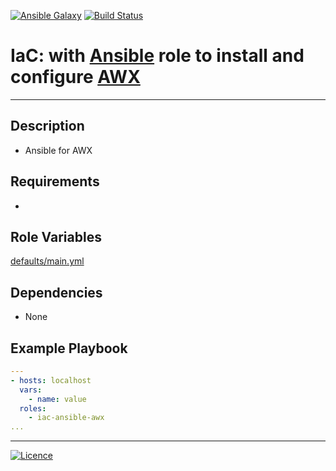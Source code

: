 [![Ansible Galaxy](https://img.shields.io/badge/Ansible%20Galaxy-AWX-blue.svg)](https://galaxy.ansible.com/wluisaraujo/iac-ansible-awx)  [![Build Status](https://travis-ci.org/wluisaraujo/iac-ansible-awx.svg?branch=master)](https://travis-ci.org/wluisaraujo/iac-ansible-awx)
# IaC: with [Ansible](https://www.ansible.com) role to install and configure [AWX](https://github.com/ansible/awx)
------------

Description
------------

 * Ansible for AWX

Requirements
------------

 *

Role Variables
--------------

[defaults/main.yml](defaults/main.yml)

Dependencies
------------

* None

Example Playbook
----------------
```yaml
---
- hosts: localhost
  vars:
    - name: value
  roles:
    - iac-ansible-awx
...    
```

----------------
[![Licence](https://img.shields.io/badge/License-GPL%20v3-red.svg)](https://www.gnu.org/licenses/gpl-3.0.pt-br.html)

